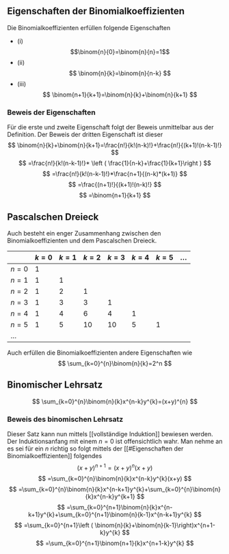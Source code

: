 ## Eigenschaften der Binomialkoeffizienten
Die Binomialkoeffizienten erfüllen folgende Eigenschaften
- (i) $$\binom{n}{0}=\binom{n}{n}=1$$
- (ii) $$
\binom{n}{k}=\binom{n}{n-k}
$$
- (iii)$$
\binom{n+1}{k+1}=\binom{n}{k}+\binom{n}{k+1}
$$
### Beweis der Eigenschaften
Für die erste und zweite Eigenschaft folgt der Beweis unmittelbar aus der Definition.
Der Beweis der dritten Eigenschaft ist dieser
$$
\binom{n}{k}+\binom{n}{k+1}=\frac{n!}{k!(n-k)!}+\frac{n!}{(k+1)!(n-k-1)!}
$$
$$
=\frac{n!}{k!(n-k-1)!}* \left ( \frac{1}{n-k}+\frac{1}{k+1}\right )
$$
$$
=\frac{n!}{k!(n-k-1)!}*\frac{n+1}{(n-k)*(k+1)}
$$
$$
=\frac{(n+1)!}{(k+1)!(n-k)!}
$$$$
=\binom{n+1}{k+1}
$$
## Pascalschen Dreieck
Auch besteht ein enger Zusammenhang zwischen den Binomialkoeffizienten und dem Pascalschen Dreieck.

|         | $k=0$ | $k=1$ | $k=2$ | $k=3$ | $k=4$ | $k=5$ | $\dots$ |
| ------- | ----- | ----- | ----- | ----- | ----- | ----- | ------- |
| $n=0$   | $1$   |       |       |       |       |       |         |
| $n=1$   | $1$   | $1$   |       |       |       |       |         |
| $n=2$   | $1$   | $2$   | $1$   |       |       |       |         |
| $n=3$   | $1$   | $3$   | $3$   | $1$   |       |       |         |
| $n=4$   | $1$   | $4$   | $6$   | $4$   | $1$   |       |         |
| $n=5$   | $1$   | $5$   | $10$  | $10$  | $5$   | $1$   |         |
| $\dots$ |       |       |       |       |       |       |         |

Auch erfüllen die Binomialkoeffizienten andere Eigenschaften wie 
$$
\sum_{k=0}^{n}\binom{n}{k}=2^n
$$
## Binomischer Lehrsatz
$$
\sum_{k=0}^{n}\binom{n}{k}x^{n-k}y^{k}=(x+y)^{n}
$$
### Beweis des binomischen Lehrsatz
Dieser Satz kann nun mittels [[vollständige Induktion]] bewiesen werden. Der Induktionsanfang mit einem $n=0$ ist offensichtlich wahr. Man nehme an es sei für ein $n$ richtig so folgt mittels der [[#Eigenschaften der Binomialkoeffizienten]] folgendes
$$
(x+y)^{n+1}=(x+y)^{n}(x+y)
$$$$
=\sum_{k=0}^{n}\binom{n}{k}x^{n-k}y^{k}(x+y)
$$
$$
=\sum_{k=0}^{n}\binom{n}{k}x^{n-k+1}y^{k}+\sum_{k=0}^{n}\binom{n}{k}x^{n-k}y^{k+1}
$$
$$
=\sum_{k=0}^{n+1}\binom{n}{k}x^{n-k+1}y^{k}+\sum_{k=0}^{n+1}\binom{n}{k-1}x^{n-k+1}y^{k}
$$
$$
=\sum_{k=0}^{n+1}\left ( \binom{n}{k}+\binom{n}{k-1}\right)x^{n+1-k}y^{k}
$$
$$
=\sum_{k=0}^{n+1}\binom{n+1}{k}x^{n+1-k}y^{k}
$$
